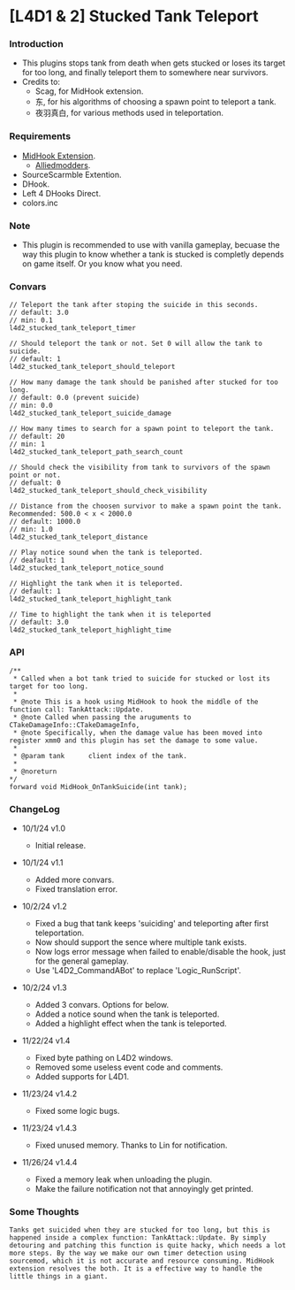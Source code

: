 # [L4D1 & 2] Stucked Tank Teleport

### Introduction

- This plugins stops tank from death when gets stucked or loses its target for too long, and finally teleport them to somewhere near survivors.
- Credits to:
  - Scag, for MidHook extension.
  - 东, for his algorithms of choosing a spawn point to teleport a tank.
  - 夜羽真白, for various methods used in teleportation.

### Requirements

- [MidHook Extension](https://github.com/Scags/SM-MidHooks).
  - [Alliedmodders](https://forums.alliedmods.net/showthread.php?t=343973).
- SourceScarmble Extention.
- DHook.
- Left 4 DHooks Direct.
- colors.inc

### Note

- This plugin is recommended to use with vanilla gameplay, becuase the way this plugin to know whether a tank is stucked is completly depends on game itself. Or you know what you need.

### Convars

```
// Teleport the tank after stoping the suicide in this seconds.
// default: 3.0
// min: 0.1
l4d2_stucked_tank_teleport_timer

// Should teleport the tank or not. Set 0 will allow the tank to suicide.
// default: 1
l4d2_stucked_tank_teleport_should_teleport

// How many damage the tank should be panished after stucked for too long.
// default: 0.0 (prevent suicide)
// min: 0.0
l4d2_stucked_tank_teleport_suicide_damage

// How many times to search for a spawn point to teleport the tank.
// default: 20
// min: 1
l4d2_stucked_tank_teleport_path_search_count

// Should check the visibility from tank to survivors of the spawn point or not.
// defualt: 0
l4d2_stucked_tank_teleport_should_check_visibility

// Distance from the choosen survivor to make a spawn point the tank. Recommended: 500.0 < x < 2000.0
// default: 1000.0
// min: 1.0
l4d2_stucked_tank_teleport_distance

// Play notice sound when the tank is teleported.
// deafault: 1
l4d2_stucked_tank_teleport_notice_sound

// Highlight the tank when it is teleported.
// default: 1
l4d2_stucked_tank_teleport_highlight_tank

// Time to highlight the tank when it is teleported
// default: 3.0
l4d2_stucked_tank_teleport_highlight_time
```

### API

```sourcepawn
/**
 * Called when a bot tank tried to suicide for stucked or lost its target for too long.
 * 
 * @note This is a hook using MidHook to hook the middle of the function call: TankAttack::Update.
 * @note Called when passing the aruguments to CTakeDamageInfo::CTakeDamageInfo,
 * @note Specifically, when the damage value has been moved into register xmm0 and this plugin has set the damage to some value.
 * 
 * @param tank      client index of the tank.
 * 
 * @noreturn  
*/
forward void MidHook_OnTankSuicide(int tank);
```

### ChangeLog

- 10/1/24 v1.0
  - Initial release.

- 10/1/24 v1.1
  - Added more convars.
  - Fixed translation error.

- 10/2/24 v1.2
  - Fixed a bug that tank keeps 'suiciding' and teleporting after first teleportation.
  - Now should support the sence where multiple tank exists.
  - Now logs error message when failed to enable/disable the hook, just for the general gameplay.
  - Use 'L4D2_CommandABot' to replace 'Logic_RunScript'.

- 10/2/24 v1.3
  - Added 3 convars. Options for below.
  - Added a notice sound when the tank is teleported.
  - Added a highlight effect when the tank is teleported.

- 11/22/24 v1.4
  - Fixed byte pathing on L4D2 windows.
  - Removed some useless event code and comments.
  - Added supports for L4D1.

- 11/23/24 v1.4.2
  - Fixed some logic bugs.

- 11/23/24 v1.4.3
  - Fixed unused memory. Thanks to Lin for notification.

- 11/26/24 v1.4.4
  - Fixed a memory leak when unloading the plugin.
  - Make the failure notification not that annoyingly get printed.

### Some Thoughts

``
Tanks get suicided when they are stucked for too long, but this is happened inside a complex function: TankAttack::Update.
By simply detouring and patching this function is quite hacky, which needs a lot more steps.
By the way we make our own timer detection using sourcemod, which it is not accurate and resource consuming.
MidHook extension resolves the both. It is a effective way to handle the little things in a giant.
``
